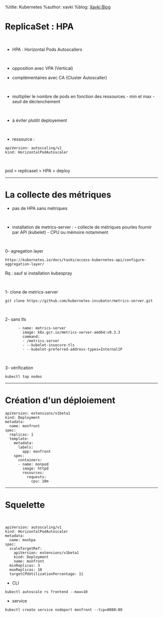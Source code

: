 %title: Kubernetes 
%author: xavki
%blog: [Xavki Blog](https://xavki.blog)

# ReplicaSet : HPA


<br>

* HPA : Horizontal Pods Autoscallers

<br>

* opposition avec VPA (Vertical)

* complémentaires avec CA (Cluster Autoscaller)

<br>

* multiplier le nombre de pods en fonction des ressources
		- min et max
		- seuil de déclenchement

<br>

* à éviter plutôt deployement


<br>

* ressource : 

```
apiVersion: autoscaling/v1
kind: HorizontalPodAutoscaler
```

<br>


pod > replicaset > HPA > deploy


-------------------------------------------------------------------------


# La collecte des métriques


* pas de HPA sans métriques

<br>

* installation de metrics-server :
		- collecte de métriques pourles fournir par API (kubelet)
		- CPU ou mémoire notamment

<br>

0- agregation layer

```
https://kubernetes.io/docs/tasks/access-kubernetes-api/configure-aggregation-layer/
```

Rq : sauf si installation kubespray

<br>

1- clone de metrics-server

```
git clone https://github.com/kubernetes-incubator/metrics-server.git
```

<br>

2- sans tls

```
      - name: metrics-server
        image: k8s.gcr.io/metrics-server-amd64:v0.3.3
        command:
        - /metrics-server
        - --kubelet-insecure-tls
        - --kubelet-preferred-address-types=InternalIP
```

<br>

3- vérification

```
kubectl top nodes
```


-------------------------------------------------------------------------

# Création d'un déploiement


```
apiVersion: extensions/v1beta1
kind: Deployment
metadata:
  name: monfront
spec:
  replicas: 1
  template:
    metadata:
      labels:
        app: monfront
    spec:
      containers:
      - name: monpod
        image: httpd
        resources:
          requests:
            cpu: 10m
```


------------------------------------------------------------------------

# Squelette


<br>

```
apiVersion: autoscaling/v1
kind: HorizontalPodAutoscaler
metadata:
  name: monhpa
spec:
  scaleTargetRef:
    apiVersion: extensions/v1beta1
    kind: Deployment
    name: monfront
  minReplicas: 3
  maxReplicas: 10
  targetCPUUtilizationPercentage: 11
```

* CLI

```
kubectl autoscale rs frontend --max=10
```

* service

```
kubectl create service nodeport monfront --tcp=8080:80
```

